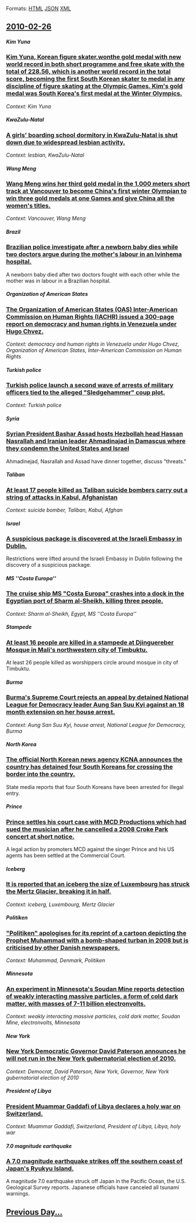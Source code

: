 
Formats: [HTML](2010/02/26/index.html)  [JSON](2010/02/26/index.json)  [XML](2010/02/26/index.xml)  

## [2010-02-26](/news/2010/02/26/index.md)

##### Kim Yuna
### [Kim Yuna, Korean figure skater,wonthe gold medal with new world record in both short programme and free skate with the total of 228.56, which is another world record in the total score, becoming the first South Korean skater to medal in any discipline of figure skating at the Olympic Games. Kim's gold medal was South Korea's first medal at the Winter Olympics.](/news/2010/02/26/kim-yuna-korean-figure-skater-won-the-gold-medal-with-new-world-record-in-both-short-programme-and-free-skate-with-the-total-of-228-56-whi.md)
_Context: Kim Yuna_

##### KwaZulu-Natal
### [A girls' boarding school dormitory in KwaZulu-Natal is shut down due to widespread lesbian activity. ](/news/2010/02/26/a-girls-boarding-school-dormitory-in-kwazulu-natal-is-shut-down-due-to-widespread-lesbian-activity.md)
_Context: lesbian, KwaZulu-Natal_

##### Wang Meng
### [Wang Meng wins her third gold medal in the 1,000 meters short track at Vancouver to become China's first winter Olympian to win three gold medals at one Games and give China all the women's titles. ](/news/2010/02/26/wang-meng-wins-her-third-gold-medal-in-the-1-000-meters-short-track-at-vancouver-to-become-china-s-first-winter-olympian-to-win-three-gold-m.md)
_Context: Vancouver, Wang Meng_

##### Brazil
### [Brazilian police investigate after a newborn baby dies while two doctors argue during the mother's labour in an Ivinhema hospital. ](/news/2010/02/26/brazilian-police-investigate-after-a-newborn-baby-dies-while-two-doctors-argue-during-the-mother-s-labour-in-an-ivinhema-hospital.md)
A newborn baby died after two doctors fought with each other while the mother was in labour in a Brazilian hospital.

##### Organization of American States
### [The Organization of American States (OAS) Inter-American Commission on Human Rights (IACHR) issued a 300-page report on democracy and human rights in Venezuela under Hugo Chvez. ](/news/2010/02/26/the-organization-of-american-states-oas-inter-american-commission-on-human-rights-iachr-issued-a-300-page-report-on-democracy-and-human.md)
_Context: democracy and human rights in Venezuela under Hugo Chvez, Organization of American States, Inter-American Commission on Human Rights_

##### Turkish police
### [Turkish police launch a second wave of arrests of military officers tied to the alleged "Sledgehammer" coup plot. ](/news/2010/02/26/turkish-police-launch-a-second-wave-of-arrests-of-military-officers-tied-to-the-alleged-sledgehammer-coup-plot.md)
_Context: Turkish police_

##### Syria
### [Syrian President Bashar Assad hosts Hezbollah head Hassan Nasrallah and Iranian leader Ahmadinajad in Damascus where they condemn the United States and Israel ](/news/2010/02/26/syrian-president-bashar-assad-hosts-hezbollah-head-hassan-nasrallah-and-iranian-leader-ahmadinajad-in-damascus-where-they-condemn-the-united.md)
Ahmadinejad, Nasrallah and Assad have dinner together, discuss &quot;threats.&quot;

##### Taliban
### [At least 17 people killed as Taliban suicide bombers carry out a string of attacks in Kabul, Afghanistan ](/news/2010/02/26/at-least-17-people-killed-as-taliban-suicide-bombers-carry-out-a-string-of-attacks-in-kabul-afghanistan.md)
_Context: suicide bomber, Taliban, Kabul, Afghan_

##### Israel
### [A suspicious package is discovered at the Israeli Embassy in Dublin. ](/news/2010/02/26/a-suspicious-package-is-discovered-at-the-israeli-embassy-in-dublin.md)
Restrictions were lifted around the Israeli Embassy in Dublin following the discovery of a suspicious package.

##### MS ''Costa Europa''
### [The cruise ship MS "Costa Europa" crashes into a dock in the Egyptian port of Sharm al-Sheikh, killing three people. ](/news/2010/02/26/the-cruise-ship-ms-costa-europa-crashes-into-a-dock-in-the-egyptian-port-of-sharm-al-sheikh-killing-three-people.md)
_Context: Sharm al-Sheikh, Egypt, MS ''Costa Europa''_

##### Stampede
### [At least 16 people are killed in a stampede at Djinguereber Mosque in Mali's northwestern city of Timbuktu. ](/news/2010/02/26/at-least-16-people-are-killed-in-a-stampede-at-djinguereber-mosque-in-mali-s-northwestern-city-of-timbuktu.md)
At least 26 people killed as worshippers circle around mosque in city of Timbuktu.

##### Burma
### [Burma's Supreme Court rejects an appeal by detained National League for Democracy leader Aung San Suu Kyi against an 18 month extension on her house arrest. ](/news/2010/02/26/burma-s-supreme-court-rejects-an-appeal-by-detained-national-league-for-democracy-leader-aung-san-suu-kyi-against-an-18-month-extension-on-h.md)
_Context: Aung San Suu Kyi, house arrest, National League for Democracy, Burma_

##### North Korea
### [The official North Korean news agency KCNA announces the country has detained four South Koreans for crossing the border into the country. ](/news/2010/02/26/the-official-north-korean-news-agency-kcna-announces-the-country-has-detained-four-south-koreans-for-crossing-the-border-into-the-country.md)
State media reports that four South Koreans have been arrested for illegal entry.

##### Prince
### [Prince settles his court case with MCD Productions which had sued the musician after he cancelled a 2008 Croke Park concert at short notice. ](/news/2010/02/26/prince-settles-his-court-case-with-mcd-productions-which-had-sued-the-musician-after-he-cancelled-a-2008-croke-park-concert-at-short-notice.md)
A legal action by promoters MCD against the singer Prince and his US agents has been settled at the Commercial Court.

##### Iceberg
### [It is reported that an iceberg the size of Luxembourg has struck the Mertz Glacier, breaking it in half. ](/news/2010/02/26/it-is-reported-that-an-iceberg-the-size-of-luxembourg-has-struck-the-mertz-glacier-breaking-it-in-half.md)
_Context: iceberg, Luxembourg, Mertz Glacier_

##### Politiken
### ["Politiken" apologises for its reprint of a cartoon depicting the Prophet Muhammad with a bomb-shaped turban in 2008 but is criticised by other Danish newspapers. ](/news/2010/02/26/politiken-apologises-for-its-reprint-of-a-cartoon-depicting-the-prophet-muhammad-with-a-bomb-shaped-turban-in-2008-but-is-criticised-by-ot.md)
_Context: Muhammad, Denmark, Politiken_

##### Minnesota
### [An experiment in Minnesota's Soudan Mine reports detection of weakly interacting massive particles, a form of cold dark matter, with masses of 7-11 billion electronvolts.](/news/2010/02/26/an-experiment-in-minnesota-s-soudan-mine-reports-detection-of-weakly-interacting-massive-particles-a-form-of-cold-dark-matter-with-masses.md)
_Context: weakly interacting massive particles, cold dark matter, Soudan Mine, electronvolts, Minnesota_

##### New York
### [New York Democratic Governor David Paterson announces he will not run in the New York gubernatorial election of 2010.](/news/2010/02/26/new-york-democratic-governor-david-paterson-announces-he-will-not-run-in-the-new-york-gubernatorial-election-of-2010.md)
_Context: Democrat, David Paterson, New York, Governor, New York gubernatorial election of 2010_

##### President of Libya
### [President Muammar Gaddafi of Libya declares a holy war on Switzerland. ](/news/2010/02/26/president-muammar-gaddafi-of-libya-declares-a-holy-war-on-switzerland.md)
_Context: Muammar Gaddafi, Switzerland, President of Libya, Libya, holy war_

##### 7.0 magnitude earthquake
### [A 7.0 magnitude earthquake strikes off the southern coast of Japan's Ryukyu Island. ](/news/2010/02/26/a-7-0-magnitude-earthquake-strikes-off-the-southern-coast-of-japan-s-ryukyu-island.md)
A magnitude 7.0 earthquake struck off Japan in the Pacific Ocean, the U.S. Geological Survey reports. Japanese officials have canceled all tsunami warnings.

## [Previous Day...](/news/2010/02/25/index.md)

